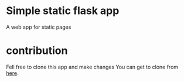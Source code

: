 # Simple static flask app
A web app for static pages

# contribution 
Fell free to clone this app and make changes 
You can get to clone from [here](https://github.com/samkb420/Flask.git).
